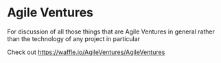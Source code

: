 Agile Ventures
===========

For discussion of all those things that are Agile Ventures in general rather than the technology of any project in particular

Check out https://waffle.io/AgileVentures/AgileVentures
